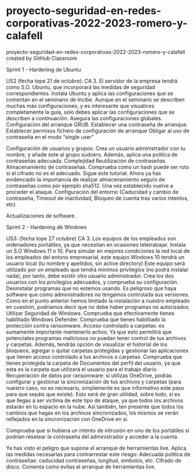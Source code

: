 # proyecto-seguridad-en-redes-corporativas-2022-2023-romero-y-calafell
proyecto-seguridad-en-redes-corporativas-2022-2023-romero-y-calafell created by GitHub Classroom

Sprint 1 - Hardening de Ubuntu

US2 (fecha tope 21 de octubre): CA 3.  El servidor de la empresa tendrá como S.O. Ubuntu, que incorporará las medidas de seguridad correspondientes.
Instala Ubuntu y aplica las configuraciones que se comentan en el seminario de Incibe. Aunque en el seminario se describen muchas más configuraciones, y es interesante que visualices completamente la guía, solo debes aplicar las configuraciones que se describen a continuación.
Asegura las configuraciones globales.
Configuración del arranque GRUB.
Establecer una contraseña de arranque.
Establecer permisos fichero de configuración de arranque
Obligar al uso de contraseña en el modo “single user”

Configuración de usuarios y grupos. Crea un usuario administrador con tu nombre, y añade este al grupo sudoers. Además, aplica  una política de contraseñas adecuada. 
Complejidad
Reutilización de contraseñas.
Almacenamiento de contraseñas. Comprueba como un hash puede ser roto si el cifrado no es el adecuado. Sigue este tutorial.
Ahora ya has evidenciado la importancia de realizar almacenamiento seguro de contraseñas como por ejemplo sha512. Una vez establecido vuelve a proceder el ataque.
Configuración del entorno (Caducidad y cambio de contraseña, Timeout de inactividad, Bloqueo de cuenta tras varios intentos, etc)

Actualizaciones de software.


Sprint 2 - Hardening de Windows

US3: (fecha tope 27 octubre) CA 3.  Los equipos de los empleados son ordenadores portátiles, ya que necesitan en ocasiones teletrabajar.
Instala un S.O Windows 11 o 10. Para simular en mejores condiciones la red local de los empleados del entono empresarial, este equipo Windows 10 tendrá un usuario local (tu nombre y apellidos, sin active directory) 
Este equipo será utilizado por un empleado que tendrá mínimos privilegios (no podrá instalar nada), por tanto, debe existir otro usuario administrador. Crea los dos usuarios con los privilegios adecuados, y comprueba su configuración.
Desinstalar programas que no estemos usando. Es peligroso que haya software que como administradores no tengamos controlada sus versiones. Como en el punto anterior hemos limitado la instalación a nuestro empleado en cuestión, podríamos decir que no debe haber programas no autorizados.
Utilizar Seguridad de Windows. Comprueba que efectivamente tienes habilitado Windows Defender. 
Comprueba que tienes habilitado la protección contra ransomware. 
Acceso controlado a carpetas: es sumamente importante mantenerlo activo. Ya que esto permitirá que potenciales programas maliciosos no puedan tener control de tus archivos y carpetas. Además, tendrás opción de visualizar el historial de los bloqueos, agregar o quitar carpetas protegidas y gestionar las aplicaciones que tienen acceso controlado a tus archivos o carpetas. Comprueba que tienes protegida la carpeta de Documentos del perfil del usuario, ya que esta es la carpeta que utilizará el usuario para el trabajo diario.
Recuperación de datos por ransomware: si utilizas OneDrive, podrás configurar y gestionar la sincronización de tus archivos y carpetas (para nuestro caso, no es necesario, simplemente es que informativo este paso para que sepáis que existe). Esto será de gran utilidad, sobre todo, si es que llegas a ser víctima de este tipo de ataque, ya que todos los archivos estarán en tu espacio en la nube. Así también, ten presente que todos los cambios que hagas en los archivos sincronizados, los mismos se verán reflejados en la sincronización con OneDrive en sí. 

Comprueba que si hubiera un intento de intrusión en uno de los portátiles si podrían resetear la contraseña del administrador y acceder a la cuenta.




Ya has visto el peligro que supone el arranque de herramientas live. Aplica las medidas necesarias para contrarrestar este riesgo:
Adecuada política de contraseñas: caducidad contraseñas, longitud, simbolos, etc.
Cifrado de disco. 
Comenta como evitas el arranque de herramientas live.
